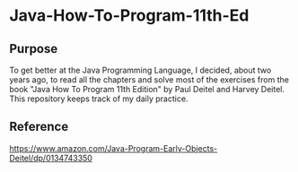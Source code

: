 # Java-How-To-Program-11th-Ed

## Purpose
To get better at the Java Programming Language, I decided, about two years ago, to read all the chapters and solve most of the exercises from the book "Java How To Program 11th Edition" by Paul Deitel and Harvey Deitel. This repository keeps track of my daily practice.

## Reference
https://www.amazon.com/Java-Program-Early-Objects-Deitel/dp/0134743350
